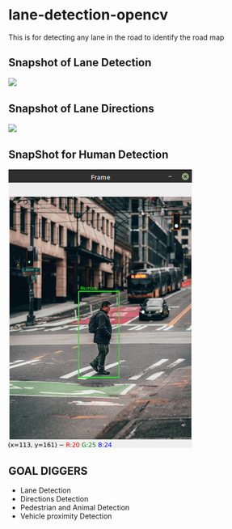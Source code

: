 # lane-detection-opencv
This is for detecting any lane in the road to identify the road map
## Snapshot of Lane Detection
<img src = https://github.com/Aaris-Kazi/lane-detection-opencv/blob/main/lane.gif>

## Snapshot of Lane Directions
<img src = https://github.com/Aaris-Kazi/lane-detection-opencv/blob/main/direction.gif>

## SnapShot for Human Detection
<img src = https://github.com/Aaris-Kazi/lane-detection-opencv/blob/main/human_detect.png>

## GOAL DIGGERS
- Lane Detection
- Directions Detection
- Pedestrian and Animal Detection
- Vehicle proximity Detection
